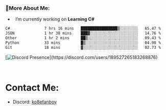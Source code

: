 ### 🧐More About Me:

- &nbsp; I’m currently working on **Learning C#**


<!--START_SECTION:waka-->

```txt
C#               7 hrs 16 mins   ████████████████▒░░░░░░░░   65.47 %
JSON             1 hr 38 mins    ███▓░░░░░░░░░░░░░░░░░░░░░   14.76 %
Other            1 hr 2 mins     ██▒░░░░░░░░░░░░░░░░░░░░░░   09.43 %
Python           33 mins         █▒░░░░░░░░░░░░░░░░░░░░░░░   04.98 %
Git              18 mins         ▓░░░░░░░░░░░░░░░░░░░░░░░░   02.73 %
```

<!--END_SECTION:waka-->

[![Discord Presence](https://lanyard-profile-readme.vercel.app/api/189527265183268876?theme=light&bg=809ecf&animated=false&hideDiscrim=true&borderRadius=30px&idleMessage=Probably%20doing%20something%20else...)](https://discord.com/users/189527265183268876)






<br>




# Contact Me:

- Discord: [ko8efanboy](https://discordapp.com/users/189527265183268876)
